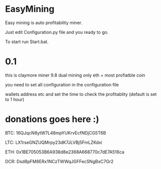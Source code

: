 # EasyMining
Easy mining is auto profitability miner.

Just edit Configuration.py file and you ready to go.

To start run Start.bat.

# 0.1

this is claymore miner 9.8 dual mining only eth + most profiatble coin

you need to set all configuration in the configuration file

wallets address etc and set the time to check the profitablity (default is set to 1 hour)


# donations goes here :)

BTC: 16QJqcN8ytW7L48mpYUKrvEcfNDjCG5T6B

LTC: LX1rseGNZUQMrpy23dK7JLVBj5FmLZKdxi

ETH: 0x1BE705053B6A938d8e2368A668770c7dE7A516ca

DCR: Dsd8pFM8ERx1NCzTWWqJGFFecSNgBxC7Gr2
